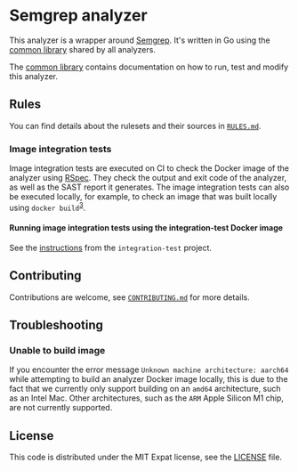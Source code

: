 # Semgrep analyzer

This analyzer is a wrapper around [Semgrep](https://github.com/returntocorp/semgrep).
It's written in Go using
the [common library](https://gitlab.com/gitlab-org/security-products/analyzers/common)
shared by all analyzers.

The [common library](https://gitlab.com/gitlab-org/security-products/analyzers/common)
contains documentation on how to run, test and modify this analyzer.

## Rules

You can find details about the rulesets and their sources in
[`RULES.md`](RULES.md).

### Image integration tests

Image integration tests are executed on CI to check the Docker image of the analyzer using [RSpec](https://rspec.info/).
They check the output and exit code of the analyzer, as well as the SAST report it generates.
The image integration tests can also be executed locally, for example, to check an image that was built locally using `docker build`<sup>[3](#unable-to-build-image)</sup>.

#### Running image integration tests using the integration-test Docker image

See the [instructions](https://gitlab.com/gitlab-org/security-products/analyzers/integration-test/-/blob/main/README.md#how-to-run-the-integration-test-docker-container-locally) from the `integration-test` project.

## Contributing

Contributions are welcome, see [`CONTRIBUTING.md`](CONTRIBUTING.md) for more details.

## Troubleshooting

### Unable to build image

If you encounter the error message `Unknown machine architecture: aarch64` while attempting to build an analyzer Docker image locally, this is due to the fact that we currently only support building on an `amd64` architecture, such as an Intel Mac. Other architectures, such as the `ARM` Apple Silicon M1 chip, are not currently supported.

## License

This code is distributed under the MIT Expat license, see the [LICENSE](LICENSE) file.
